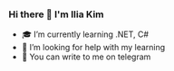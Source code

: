 ### Hi there 👋 I'm Ilia Kim
- :mortar_board: I’m currently learning .NET, C#
- :pray: I’m looking for help with my learning
- :iphone: You can write to me on telegram
<!--
**KimIlia91/KimIlia91** is a ✨ _special_ ✨ repository because its `README.md` (this file) appears on your GitHub profile.

Here are some ideas to get you started:

- 🔭 I’m currently working on ...
- 🌱 I’m currently learning ...
- 👯 I’m looking to collaborate on ...
- 🤔 I’m looking for help with ...
- 💬 Ask me about ...
- 📫 How to reach me: ...
- 😄 Pronouns: ...
- ⚡ Fun fact: ...
-->
